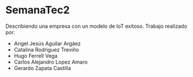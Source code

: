 # SemanaTec2
Describiendo una empresa con un modelo de IoT exitoso. Trabajo realizado por:
<ul>
  <li>Angel Jesús Aguilar Argáez</li>
  <li>Catalina Rodriguez Treviño</li>
  <li>Hugo Ferrell Vega</li>
   <li>Carlos Alejandro Lopez Amaro</li>
  <li>Gerardo Zapata Castilla</li>
</ul>
